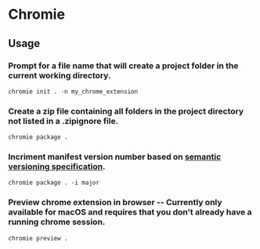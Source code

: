 # Chromie

## Usage
### Prompt for a file name that will create a project folder in the current working directory.
`chromie init . -n my_chrome_extension`

### Create a zip file containing all folders in the project directory not listed in a .zipignore file.
`chromie package .`

### Incriment manifest version number based on [semantic versioning specification](https://semver.org/).
`chromie package . -i major`

### Preview chrome extension in browser -- Currently only available for macOS and requires that you don't already have a running chrome session.
`chromie preview .`
